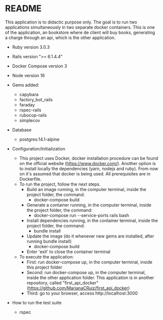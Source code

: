 # README

This application is to didactic purpose only. The goal is to run two applications simultaneously in two separate docker containers. This is one of the application, an bookstore where de client will buy books, generating a charge through an api, which is the other application.

* Ruby version 3.0.3
* Rails version ">= 6.1.4.4"
* Docker Compose version 3
* Node version 16

* Gems added:
  - capybara
  - factory_bot_rails
  - faraday
  - rspec-rails
  - rubocop-rails
  - simplecov

* Database
  - postgres:14.1-alpine

* Configuration/Initialization
  - This project uses Docker, docker installation procedure can be found on the official website (https://www.docker.com/). Another option is to install locally the dependencies (yarn, nodejs and ruby). From now on it's assumed that docker is being used. All prerequisites are in Dockerfile.
  - To run the project, follow the next steps.
    - Build an image running, in the computer terminal, inside the project folder, the command:
      - docker-compose build
    - Generate a container running, in the computer terminal, inside the project folder, the command:
      - docker-compose run --service-ports rails bash
    - Install dependencies running, in the container terminal, inside the project folder, the command:
      - bundle install
    - Update the image (do it whenever new gems are installed, after running bundle install)
      - docker-compose build
    - Enter 'exit' to close the container terminal
  - To execute the application:
    - First: run docker-compose up, in the computer terminal, inside this project folder
    - Second: run docker-compose up, in the computer terminal, inside the other application folder. This application is in another repository, called "first_api_docker" (https://github.com/MarianaCRuiz/first_api_docker)
    - Third: go to your browser, access http://localhost:3000

* How to run the test suite
  - rspec
